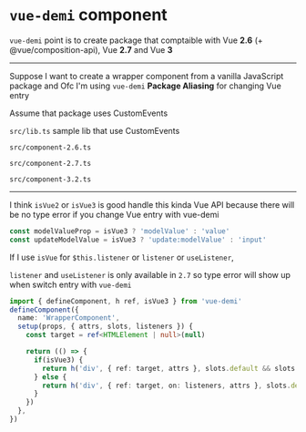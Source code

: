 # `vue-demi` component

`vue-demi` point is to create package that comptaible with Vue **2.6** (+ @vue/composition-api), Vue **2.7** and Vue **3**

---

Suppose I want to create a wrapper component from a vanilla JavaScript package and Ofc I'm using `vue-demi` **Package Aliasing** for changing Vue entry

Assume that package uses CustomEvents 

`src/lib.ts` sample lib that use CustomEvents

`src/component-2.6.ts`

`src/component-2.7.ts`

`src/component-3.2.ts`

---

I think `isVue2` or `isVue3` is good handle this kinda Vue API because there will be no type error if you change Vue entry with vue-demi

```ts
const modelValueProp = isVue3 ? 'modelValue' : 'value'
const updateModelValue = isVue3 ? 'update:modelValue' : 'input'
```

If I use `isVue` for `$this.listener` or `listener` or `useListener`,

`listener` and `useListener` is only available in `2.7` so type error will show up when switch entry with `vue-demi`
```ts
import { defineComponent, h ref, isVue3 } from 'vue-demi'
defineComponent({
  name: 'WrapperComponent',
  setup(props, { attrs, slots, listeners }) {
    const target = ref<HTMLElement | null>(null)

    return (() => {
      if(isVue3) {
        return h('div', { ref: target, attrs }, slots.default && slots.default())
      } else {
        return h('div', { ref: target, on: listeners, attrs }, slots.default && slots.default())
      }
    })
  },
})
```




